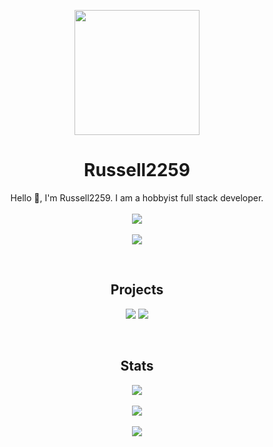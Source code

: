 <p align="center"><img src="https://avatars.githubusercontent.com/u/84256826" width="200px"/></p>

<h1 align="center">Russell2259</h1>

<p align="center">
  Hello 👋, I'm Russell2259. I am a hobbyist full stack developer.
  <br>
  <br>
  <a href="#">
    <img src="https://skillicons.dev/icons?i=md,html,javascript,css,nodejs,python,java,typescript,electron" />
    <br>
    <br>
    <img src="https://skillicons.dev/icons?i=vscode,eclipse,github,cloudflare,figma" />
  </a>
</p>
<br>
<h2 align="center">Projects</h2>
<p align="center">
  <a href="https://github.com/Russell2259/3kh0-CDN"><img src="https://github-readme-stats.vercel.app/api/pin/?username=russell2259&repo=3kh0-CDN&show_icons=true&theme=dark" /></a>
  <a href="https://github.com/EmberNetwork/Blaze"><img src="https://github-readme-stats.vercel.app/api/pin/?username=EmberNetwork&repo=Blaze&show_icons=true&theme=dark" /></a>
</p>
<br>
<h2 align="center">Stats</h2>
<p align="center">
  <a href="#"><img src="https://github-readme-stats.vercel.app/api?username=Russell2259&show_icons=true&theme=dark" /></a>
  <br>
  <br>
  <a href="#"><img src="https://github-readme-stats.vercel.app/api/top-langs/?username=Russell2259&layout=compact&show_icons=true&theme=dark" /></a>
  <br>
  <br>
  <a href="#"><img src="https://github-readme-streak-stats.herokuapp.com?user=Russell2259&theme=github-dark-blue&border_radius=4.5" /></a>
</p>

<!--<table><tbody><tr><td><a href="https://octo-ring.com/"><img src="https://octo-ring.com/static/img/widget/top.png" width="99%" alt="Octo Ring logo" align="top"></a><br><a href="https://octo-ring.com/p/Russell2259/prev"><img src="https://octo-ring.com/static/img/widget/prev.png" width="33%" alt="previous" align="top" title="previous profile"></a><a href="https://octo-ring.com/p/Russell2259/random"><img src="https://octo-ring.com/static/img/widget/random.png" width="33%" alt="random" align="top" title="random profile"></a><a href="https://octo-ring.com/p/Russell2259/next"><img src="https://octo-ring.com/static/img/widget/next.png" width="33%" alt="next" align="top" title="next profile"></a><br><a href="https://octo-ring.com/"><img src="https://octo-ring.com/static/img/widget/bottom.png" width="99%" alt="check out other GitHub profiles in the Octo Ring" align="top"></a></td></tr></tbody></table>-->
